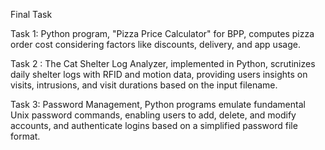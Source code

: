Final Task

Task 1: Python program, "Pizza Price Calculator" for BPP, computes pizza order cost considering factors like discounts, delivery, and app usage. 

Task 2 : The Cat Shelter Log Analyzer, implemented in Python, scrutinizes daily shelter logs with RFID and motion data, providing users insights on visits, intrusions, and visit durations based on the input filename.

Task 3: Password Management, Python programs emulate fundamental Unix password commands, enabling users to add, delete, and modify accounts, and authenticate logins based on a simplified password file format.
